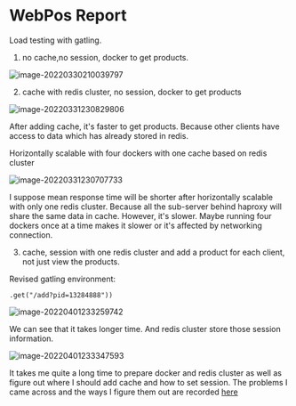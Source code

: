 # WebPos Report



Load testing with gatling.

1. no cache,no session, docker to get products.

![image-20220330210039797](https://gitee.com/mzl0830/pic-storage/raw/master/image-20220330210039797.png)

2. cache with redis cluster, no session, docker to get products

![image-20220331230829806](https://gitee.com/mzl0830/pic-storage/raw/master/image-20220331230829806.png)

After adding cache, it's faster to get products. Because other clients have access to data which has already stored in redis.



Horizontally scalable with four dockers with one cache based on redis cluster

![image-20220331230707733](https://gitee.com/mzl0830/pic-storage/raw/master/image-20220331230707733.png)

I suppose mean response time will be shorter after horizontally scalable with only one redis cluster. Because all the sub-server behind haproxy will share the same data in cache. However, it's slower. Maybe running four dockers once at a time makes it slower or it's affected by networking connection.



3. cache, session with one redis cluster and add a product for each client, not just view the products. 

Revised gatling environment:

```
.get("/add?pid=13284888"))
```

![image-20220401233259742](https://gitee.com/mzl0830/pic-storage/raw/master/image-20220401233259742.png)

We can see that it takes longer time. And redis cluster store those session information.

![image-20220401233347593](https://gitee.com/mzl0830/pic-storage/raw/master/image-20220401233347593.png)

It takes me quite a long time to prepare docker and redis cluster as well as figure out where I should add cache and how to set session. The problems I came across and the ways I figure them out are recorded [here](https://august0830.github.io/post/961e2082/)

